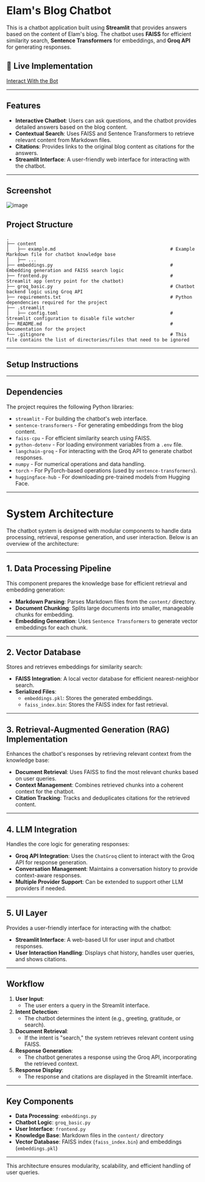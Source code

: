 # **Elam's Blog Chatbot**

This is a chatbot application built using **Streamlit** that provides answers based on the content of Elam's blog. The chatbot uses **FAISS** for efficient similarity search, **Sentence Transformers** for embeddings, and **Groq API** for generating responses.

## 🚀 Live Implementation
[Interact With the Bot](https://elam-chatbot.streamlit.app/)


---

## **Features**
- **Interactive Chatbot**: Users can ask questions, and the chatbot provides detailed answers based on the blog content.
- **Contextual Search**: Uses FAISS and Sentence Transformers to retrieve relevant content from Markdown files.
- **Citations**: Provides links to the original blog content as citations for the answers.
- **Streamlit Interface**: A user-friendly web interface for interacting with the chatbot.

---

## Screenshot
![image](https://github.com/user-attachments/assets/09ffa1be-1774-4a3f-b6c4-aef3bebacdad)

## Project Structure
    .
    ├── content                               
    │   ├── example.md                                          # Example Markdown file for chatbot knowledge base
    │   ├── ...        
    ├── embeddings.py                                           # Embedding generation and FAISS search logic
    ├── frontend.py                                             # Streamlit app (entry point for the chatbot)
    ├── groq_basic.py                                           # Chatbot backend logic using Groq API
    ├── requirements.txt                                        # Python dependencies required for the project
    ├── .streamlit
    │   ├── config.toml                                         # Streamlit configuration to disable file watcher
    ├── README.md                                               # Documentation for the project
    └── .gitignore                                              # This file contains the list of directories/files that need to be ignored


---

## **Setup Instructions**

---

## **Dependencies**

The project requires the following Python libraries:

- `streamlit` - For building the chatbot's web interface.
- `sentence-transformers` - For generating embeddings from the blog content.
- `faiss-cpu` - For efficient similarity search using FAISS.
- `python-dotenv` - For loading environment variables from a `.env` file.
- `langchain-groq` - For interacting with the Groq API to generate chatbot responses.
- `numpy` - For numerical operations and data handling.
- `torch` - For PyTorch-based operations (used by `sentence-transformers`).
- `huggingface-hub` - For downloading pre-trained models from Hugging Face.

---

# **System Architecture**

The chatbot system is designed with modular components to handle data processing, retrieval, response generation, and user interaction. Below is an overview of the architecture:

---

## **1. Data Processing Pipeline**
This component prepares the knowledge base for efficient retrieval and embedding generation:
- **Markdown Parsing**: Parses Markdown files from the `content/` directory.
- **Document Chunking**: Splits large documents into smaller, manageable chunks for embedding.
- **Embedding Generation**: Uses `Sentence Transformers` to generate vector embeddings for each chunk.

---

## **2. Vector Database**
Stores and retrieves embeddings for similarity search:
- **FAISS Integration**: A local vector database for efficient nearest-neighbor search.
- **Serialized Files**:
  - `embeddings.pkl`: Stores the generated embeddings.
  - `faiss_index.bin`: Stores the FAISS index for fast retrieval.

---

## **3. Retrieval-Augmented Generation (RAG) Implementation**
Enhances the chatbot's responses by retrieving relevant context from the knowledge base:
- **Document Retrieval**: Uses FAISS to find the most relevant chunks based on user queries.
- **Context Management**: Combines retrieved chunks into a coherent context for the chatbot.
- **Citation Tracking**: Tracks and deduplicates citations for the retrieved content.

---

## **4. LLM Integration**
Handles the core logic for generating responses:
- **Groq API Integration**: Uses the `ChatGroq` client to interact with the Groq API for response generation.
- **Conversation Management**: Maintains a conversation history to provide context-aware responses.
- **Multiple Provider Support**: Can be extended to support other LLM providers if needed.

---

## **5. UI Layer**
Provides a user-friendly interface for interacting with the chatbot:
- **Streamlit Interface**: A web-based UI for user input and chatbot responses.
- **User Interaction Handling**: Displays chat history, handles user queries, and shows citations.

---

## **Workflow**
1. **User Input**:
   - The user enters a query in the Streamlit interface.
2. **Intent Detection**:
   - The chatbot determines the intent (e.g., greeting, gratitude, or search).
3. **Document Retrieval**:
   - If the intent is "search," the system retrieves relevant content using FAISS.
4. **Response Generation**:
   - The chatbot generates a response using the Groq API, incorporating the retrieved context.
5. **Response Display**:
   - The response and citations are displayed in the Streamlit interface.

---

## **Key Components**
- **Data Processing**: `embeddings.py`
- **Chatbot Logic**: `groq_basic.py`
- **User Interface**: `frontend.py`
- **Knowledge Base**: Markdown files in the `content/` directory
- **Vector Database**: FAISS index (`faiss_index.bin`) and embeddings (`embeddings.pkl`)

---

This architecture ensures modularity, scalability, and efficient handling of user queries.





